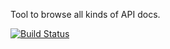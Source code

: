 Tool to browse all kinds of API docs.

[![Build Status](https://secure.travis-ci.org/rickardlindberg/alldoc.png)](http://travis-ci.org/rickardlindberg/alldoc)